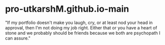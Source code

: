# pro-utkarshM.github.io-main
"If my portfolio doesn't make you laugh, cry, or at least nod your head in approval, 
then I'm not doing my job right. Either that or you have a heart of stone and we probably 
should be friends because we both are psychopath I can assure."
